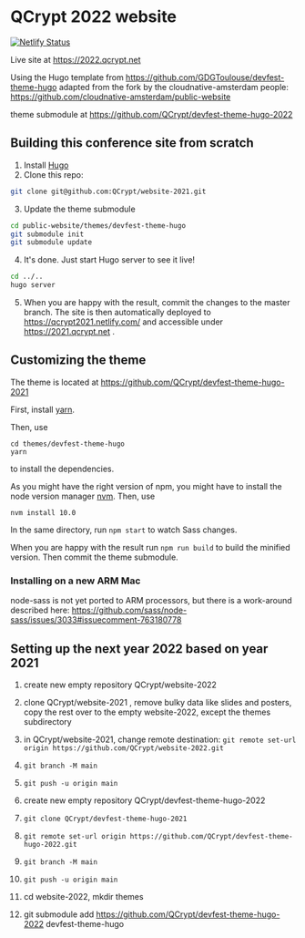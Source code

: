 # QCrypt 2022 website

[![Netlify Status](https://api.netlify.com/api/v1/badges/aee8e5e5-1bfe-4e20-9383-ba9abff022ee/deploy-status)](https://app.netlify.com/sites/qcrypt2021/deploys)

Live site at https://2022.qcrypt.net

Using the Hugo template from https://github.com/GDGToulouse/devfest-theme-hugo
adapted from the fork by the cloudnative-amsterdam people: https://github.com/cloudnative-amsterdam/public-website

theme submodule at https://github.com/QCrypt/devfest-theme-hugo-2022

## Building this conference site from scratch

1. Install [Hugo](https://gohugo.io)
2. Clone this repo:

```bash
git clone git@github.com:QCrypt/website-2021.git
```

3. Update the theme submodule

```bash
cd public-website/themes/devfest-theme-hugo
git submodule init
git submodule update
```

4. It's done. Just start Hugo server to see it live!

```bash
cd ../..
hugo server
```

5. When you are happy with the result, commit the changes to the master branch. The site is then automatically deployed to https://qcrypt2021.netlify.com/ and accessible under https://2021.qcrypt.net .

## Customizing the theme
The theme is located at https://github.com/QCrypt/devfest-theme-hugo-2021

First, install [yarn](https://yarnpkg.com/lang/en/docs/install/).

Then, use
```
cd themes/devfest-theme-hugo
yarn
```
to install the dependencies.

As you might have the right version of npm, you might have to install the node version manager [nvm](https://github.com/nvm-sh/nvm). Then, use
```
nvm install 10.0
```

In the same directory, run `npm start` to watch Sass changes.

When you are happy with the result run `npm run build` to build the minified version. Then commit the theme submodule.

### Installing on a new ARM Mac
node-sass is not yet ported to ARM processors, but there is a work-around described here:
https://github.com/sass/node-sass/issues/3033#issuecomment-763180778

## Setting up the next year 2022 based on year 2021
1. create new empty repository QCrypt/website-2022
2. clone QCrypt/website-2021 , remove bulky data like slides and posters, copy the rest over to the empty website-2022, except the themes subdirectory
3. in QCrypt/website-2021, change remote destination:
```git remote set-url origin https://github.com/QCrypt/website-2022.git```
4. ```git branch -M main```
5. ```git push -u origin main```

6. create new empty repository QCrypt/devfest-theme-hugo-2022
7. ```git clone QCrypt/devfest-theme-hugo-2021```
8. ```git remote set-url origin https://github.com/QCrypt/devfest-theme-hugo-2022.git```
9. ```git branch -M main```
10. ```git push -u origin main```

11. cd website-2022, mkdir themes
12. git submodule add https://github.com/QCrypt/devfest-theme-hugo-2022 devfest-theme-hugo
